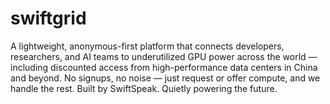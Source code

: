 # swiftgrid
A lightweight, anonymous-first platform that connects developers, researchers, and AI teams to underutilized GPU power across the world — including discounted access from high-performance data centers in China and beyond. No signups, no noise — just request or offer compute, and we handle the rest.  Built by SwiftSpeak. Quietly powering the future.

